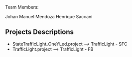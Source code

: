 Team Members:

Johan Manuel Mendoza
Henrique Saccani

## Projects Descriptions

- StateTrafficLight_OneYLed.project --> TrafficLight - SFC
- TrafficLight.project --> TrafficLight - FB

